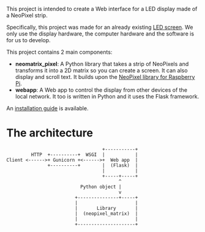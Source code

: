 This project is intended to create a Web interface for a LED display made of a NeoPixel strip.

Specifically, this project was made for an already existing [LED screen](https://uboopenfactory.univ-brest.fr/Les-projets/Panneau-de-leds-pour-course-bmx). We only use the display hardware, the computer hardware and the software is for us to develop.

This project contains 2 main components:
- **neomatrix_pixel**: A Python library that takes a strip of NeoPixels and transforms it into a 2D matrix so you can create a screen. It can also display and scroll text. It builds upon the [NeoPixel library for Raspberry Pi](https://learn.adafruit.com/neopixels-on-raspberry-pi).
- **webapp**: A Web app to control the display from other devices of the local network. It too is written in Python and it uses the Flask framework. 

An [installation guide](guide.md) is available.

# The architecture
```
                                   +-----------+
         HTTP  +----------+  WSGI  |           |
Client <------>+ Gunicorn +<------>+  Web app  |
               +----------+        |  (Flask)  |
                                   |           |
                                   +-----+-----+
                                         ^
                           Python object |
                                         v
                         +---------------+-----+
                         |                     |
                         |       Library       |
                         |  (neopixel_matrix)  |
                         |                     |
                         +---------------------+
```
